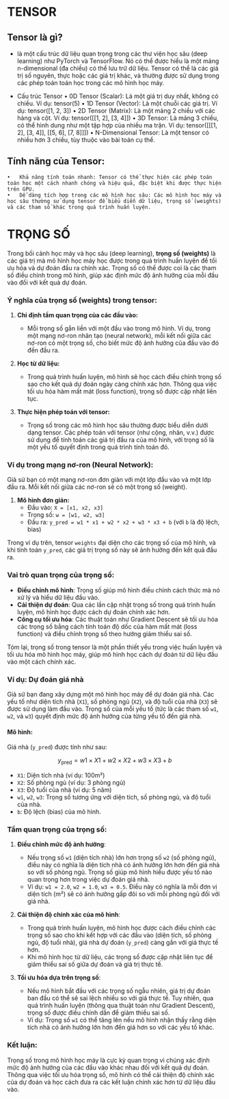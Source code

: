 # TENSOR
## Tensor là gì?
- là một cấu trúc dữ liệu quan trọng trong các thư viện học sâu (deep learning) như PyTorch và TensorFlow. Nó có thể được hiểu là một mảng n-dimensional (đa chiều) có thể lưu trữ dữ liệu. Tensor có thể là các giá trị số nguyên, thực hoặc các giá trị khác, và thường được sử dụng trong các phép toán toán học trong các mô hình học máy.

- Cấu trúc Tensor
	•	0D Tensor (Scalar): Là một giá trị duy nhất, không có chiều. Ví dụ: tensor(5)
	•	1D Tensor (Vector): Là một chuỗi các giá trị. Ví dụ: tensor([1, 2, 3])
	•	2D Tensor (Matrix): Là một mảng 2 chiều với các hàng và cột. Ví dụ: tensor([[1, 2], [3, 4]])
	•	3D Tensor: Là mảng 3 chiều, có thể hình dung như một tập hợp của nhiều ma trận. Ví dụ: tensor([[[1, 2], [3, 4]], [[5, 6], [7, 8]]])
	•	N-Dimensional Tensor: Là một tensor có nhiều hơn 3 chiều, tùy thuộc vào bài toán cụ thể.

## Tính năng của Tensor:
	•	Khả năng tính toán nhanh: Tensor có thể thực hiện các phép toán toán học một cách nhanh chóng và hiệu quả, đặc biệt khi được thực hiện trên GPU.
	•	Dễ dàng tích hợp trong các mô hình học sâu: Các mô hình học máy và học sâu thường sử dụng tensor để biểu diễn dữ liệu, trọng số (weights) và các tham số khác trong quá trình huấn luyện.

# TRỌNG SỐ

Trong bối cảnh học máy và học sâu (deep learning), **trọng số (weights)** là các giá trị mà mô hình học máy học được trong quá trình huấn luyện để tối ưu hóa và dự đoán đầu ra chính xác. Trọng số có thể được coi là các tham số điều chỉnh trong mô hình, giúp xác định mức độ ảnh hưởng của mỗi đầu vào đối với kết quả dự đoán.

### Ý nghĩa của trọng số (weights) trong tensor:
1. **Chỉ định tầm quan trọng của các đầu vào:**
   - Mỗi trọng số gắn liền với một đầu vào trong mô hình. Ví dụ, trong một mạng nơ-ron nhân tạo (neural network), mỗi kết nối giữa các nơ-ron có một trọng số, cho biết mức độ ảnh hưởng của đầu vào đó đến đầu ra.
   
2. **Học từ dữ liệu:**
   - Trong quá trình huấn luyện, mô hình sẽ học cách điều chỉnh trọng số sao cho kết quả dự đoán ngày càng chính xác hơn. Thông qua việc tối ưu hóa hàm mất mát (loss function), trọng số được cập nhật liên tục.

3. **Thực hiện phép toán với tensor:**
   - Trọng số trong các mô hình học sâu thường được biểu diễn dưới dạng tensor. Các phép toán với tensor (như cộng, nhân, v.v.) được sử dụng để tính toán các giá trị đầu ra của mô hình, với trọng số là một yếu tố quyết định trong quá trình tính toán đó.

### Ví dụ trong mạng nơ-ron (Neural Network):

Giả sử bạn có một mạng nơ-ron đơn giản với một lớp đầu vào và một lớp đầu ra. Mỗi kết nối giữa các nơ-ron sẽ có một trọng số (weight).
1. **Mô hình đơn giản:**
   - Đầu vào: `X = [x1, x2, x3]`
   - Trọng số: `w = [w1, w2, w3]`
   - Đầu ra: `y_pred = w1 * x1 + w2 * x2 + w3 * x3 + b` (với `b` là độ lệch, bias)

Trong ví dụ trên, tensor `weights` đại diện cho các trọng số của mô hình, và khi tính toán `y_pred`, các giá trị trọng số này sẽ ảnh hưởng đến kết quả đầu ra.

### Vai trò quan trọng của trọng số:
- **Điều chỉnh mô hình**: Trọng số giúp mô hình điều chỉnh cách thức mà nó xử lý và hiểu dữ liệu đầu vào.
- **Cải thiện dự đoán**: Qua các lần cập nhật trọng số trong quá trình huấn luyện, mô hình học được cách dự đoán chính xác hơn.
- **Công cụ tối ưu hóa**: Các thuật toán như Gradient Descent sẽ tối ưu hóa các trọng số bằng cách tính toán độ dốc của hàm mất mát (loss function) và điều chỉnh trọng số theo hướng giảm thiểu sai số.

Tóm lại, trọng số trong tensor là một phần thiết yếu trong việc huấn luyện và tối ưu hóa mô hình học máy, giúp mô hình học cách dự đoán từ dữ liệu đầu vào một cách chính xác.
### Ví dụ: Dự đoán giá nhà

Giả sử bạn đang xây dựng một mô hình học máy để dự đoán giá nhà. Các yếu tố như diện tích nhà (`X1`), số phòng ngủ (`X2`), và độ tuổi của nhà (`X3`) sẽ được sử dụng làm đầu vào. Trọng số của mỗi yếu tố (tức là các tham số `w1`, `w2`, và `w3`) quyết định mức độ ảnh hưởng của từng yếu tố đến giá nhà.

#### Mô hình:
Giá nhà (`y_pred`) được tính như sau:

$$
y_{\text{pred}} = w1 \times X1 + w2 \times X2 + w3 \times X3 + b
$$

- `X1`: Diện tích nhà (ví dụ: 100m²)
- `X2`: Số phòng ngủ (ví dụ: 3 phòng ngủ)
- `X3`: Độ tuổi của nhà (ví dụ: 5 năm)
- `w1`, `w2`, `w3`: Trọng số tương ứng với diện tích, số phòng ngủ, và độ tuổi của nhà.
- `b`: Độ lệch (bias) của mô hình.

### Tầm quan trọng của trọng số:

1. **Điều chỉnh mức độ ảnh hưởng**: 
   - Nếu trọng số `w1` (diện tích nhà) lớn hơn trọng số `w2` (số phòng ngủ), điều này có nghĩa là diện tích nhà có ảnh hưởng lớn hơn đến giá nhà so với số phòng ngủ. Trọng số giúp mô hình hiểu được yếu tố nào quan trọng hơn trong việc dự đoán giá nhà.
   - Ví dụ: `w1 = 2.0`, `w2 = 1.0`, `w3 = 0.5`. Điều này có nghĩa là mỗi đơn vị diện tích (m²) sẽ có ảnh hưởng gấp đôi so với mỗi phòng ngủ đối với giá nhà.

2. **Cải thiện độ chính xác của mô hình**:
   - Trong quá trình huấn luyện, mô hình học được cách điều chỉnh các trọng số sao cho khi kết hợp với các đầu vào (diện tích, số phòng ngủ, độ tuổi nhà), giá nhà dự đoán (`y_pred`) càng gần với giá thực tế hơn.
   - Khi mô hình học từ dữ liệu, các trọng số được cập nhật liên tục để giảm thiểu sai số giữa dự đoán và giá trị thực tế.

3. **Tối ưu hóa dựa trên trọng số**:
   - Nếu mô hình bắt đầu với các trọng số ngẫu nhiên, giá trị dự đoán ban đầu có thể sẽ sai lệch nhiều so với giá thực tế. Tuy nhiên, qua quá trình huấn luyện (thông qua thuật toán như Gradient Descent), trọng số được điều chỉnh dần để giảm thiểu sai số.
   - Ví dụ: Trọng số `w1` có thể tăng lên nếu mô hình nhận thấy rằng diện tích nhà có ảnh hưởng lớn hơn đến giá hơn so với các yếu tố khác.

### Kết luận:
Trọng số trong mô hình học máy là cực kỳ quan trọng vì chúng xác định mức độ ảnh hưởng của các đầu vào khác nhau đối với kết quả dự đoán. Thông qua việc tối ưu hóa trọng số, mô hình có thể cải thiện độ chính xác của dự đoán và học cách đưa ra các kết luận chính xác hơn từ dữ liệu đầu vào.

